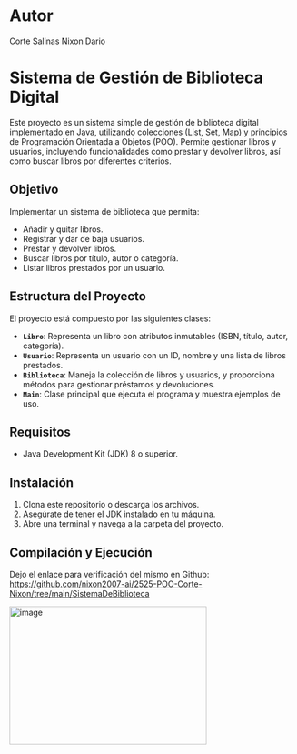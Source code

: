 # Autor

Corte Salinas Nixon Dario

# Sistema de Gestión de Biblioteca Digital

Este proyecto es un sistema simple de gestión de biblioteca digital implementado en Java, utilizando colecciones (List, Set, Map) y principios de Programación Orientada a Objetos (POO). Permite gestionar libros y usuarios, incluyendo funcionalidades como prestar y devolver libros, así como buscar libros por diferentes criterios.

## Objetivo

Implementar un sistema de biblioteca que permita:
- Añadir y quitar libros.
- Registrar y dar de baja usuarios.
- Prestar y devolver libros.
- Buscar libros por título, autor o categoría.
- Listar libros prestados por un usuario.

## Estructura del Proyecto

El proyecto está compuesto por las siguientes clases:

- **`Libro`**: Representa un libro con atributos inmutables (ISBN, título, autor, categoría).
- **`Usuario`**: Representa un usuario con un ID, nombre y una lista de libros prestados.
- **`Biblioteca`**: Maneja la colección de libros y usuarios, y proporciona métodos para gestionar préstamos y devoluciones.
- **`Main`**: Clase principal que ejecuta el programa y muestra ejemplos de uso.

## Requisitos

- Java Development Kit (JDK) 8 o superior.

## Instalación

1. Clona este repositorio o descarga los archivos.
2. Asegúrate de tener el JDK instalado en tu máquina.
3. Abre una terminal y navega a la carpeta del proyecto.

## Compilación y Ejecución

Dejo el enlace para verificación del mismo en Github: https://github.com/nixon2007-ai/2525-POO-Corte-Nixon/tree/main/SistemaDeBiblioteca


<img width="347" height="243" alt="image" src="https://github.com/user-attachments/assets/81f4be27-fa40-4c3c-b753-bdb428ac8c24" />



